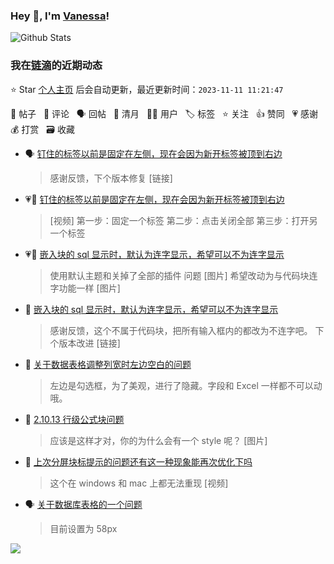 ### Hey 👋, I'm [Vanessa](http://vanessa.b3log.org/)!

![Github Stats](https://github-readme-stats.vercel.app/api?username=Vanessa219&show_icons=true)

<!--events start -->

### 我在[链滴](https://ld246.com)的近期动态

⭐️ Star [个人主页](https://github.com/Vanessa219/Vanessa219) 后会自动更新，最近更新时间：`2023-11-11 11:21:47`

📝 帖子 &nbsp; 💬 评论 &nbsp; 🗣 回帖 &nbsp; 🌙 清月 &nbsp; 👨‍💻 用户 &nbsp; 🏷️ 标签 &nbsp; ⭐️ 关注 &nbsp; 👍 赞同 &nbsp; 💗 感谢 &nbsp; 💰 打赏 &nbsp; 🗃 收藏

* 🗣 [钉住的标签以前是固定在左侧，现在会因为新开标签被顶到右边](https://ld246.com/article/1699501555435/comment/1699598170793#comments)

  > 感谢反馈，下个版本修复 [链接]
* 💗💬 [钉住的标签以前是固定在左侧，现在会因为新开标签被顶到右边](https://ld246.com/article/1699501555435/comment/1699598170793#comments)

  > [视频] 第一步：固定一个标签 第二步：点击关闭全部 第三步：打开另一个标签
* 💗📝 [嵌入块的 sql 显示时，默认为连字显示，希望可以不为连字显示](https://ld246.com/article/1699602836127)

  > 使用默认主题和关掉了全部的插件 问题 [图片] 希望改动为与代码块连字功能一样 [图片]
* 💬 [嵌入块的 sql 显示时，默认为连字显示，希望可以不为连字显示](https://ld246.com/article/1699602836127/comment/1699610070379#comments)

  > 感谢反馈，这个不属于代码块，把所有输入框内的都改为不连字吧。 下个版本改进 [链接]
* 💬 [关于数据表格调整列宽时左边空白的问题](https://ld246.com/article/1699530609541/comment/1699532676379#comments)

  > 左边是勾选框，为了美观，进行了隐藏。字段和 Excel 一样都不可以动哦。
* 💬 [2.10.13 行级公式块问题](https://ld246.com/article/1698932173040/comment/1699518683693#comments)

  > 应该是这样才对，你的为什么会有一个 style 呢？ [图片]
* 💬 [上次分屏块标提示的问题还有这一种现象能再次优化下吗](https://ld246.com/article/1699423849916/comment/1699502919225#comments)

  > 这个在 windows 和 mac 上都无法重现 [视频]
* 🗣 [关于数据库表格的一个问题](https://ld246.com/article/1699151270454/comment/1699365140171#comments)

  > 目前设置为 58px


<!--events end -->

<a title="Hits" target="_blank" href="https://github.com/Vanessa219/Vanessa219"><img src="https://hits.b3log.org/Vanessa219/Vanessa219.svg"></a>
